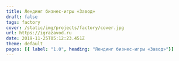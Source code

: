 ```yaml
---
title: Лендинг бизнес-игры «Завод»
draft: false
tags: factory
cover: /static/img/projects/factory/cover.jpg
url: https://igrazavod.ru
date: 2019-11-25T05:12:23.451Z
theme: default
pages: [{ label: "1.0", heading: "Лендинг бизнес-игры «Завод»"}]
---
```

